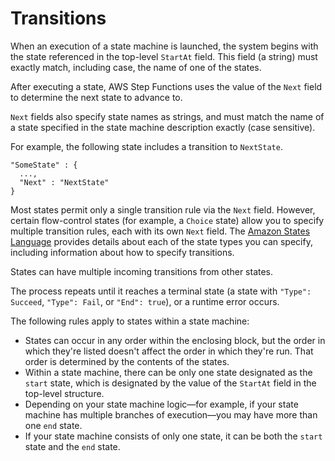 # Transitions<a name="concepts-transitions"></a>

When an execution of a state machine is launched, the system begins with the state referenced in the top\-level `StartAt` field\. This field \(a string\) must exactly match, including case, the name of one of the states\.

After executing a state, AWS Step Functions uses the value of the `Next` field to determine the next state to advance to\.

 `Next` fields also specify state names as strings, and must match the name of a state specified in the state machine description exactly \(case sensitive\)\.

For example, the following state includes a transition to `NextState`\.

```
"SomeState" : {
  ...,
  "Next" : "NextState"
}
```

Most states permit only a single transition rule via the `Next` field\. However, certain flow\-control states \(for example, a `Choice` state\) allow you to specify multiple transition rules, each with its own `Next` field\. The [Amazon States Language](concepts-amazon-states-language.md) provides details about each of the state types you can specify, including information about how to specify transitions\.

States can have multiple incoming transitions from other states\.

The process repeats until it reaches a terminal state \(a state with `"Type": Succeed`, `"Type": Fail`, or `"End": true`\), or a runtime error occurs\.

The following rules apply to states within a state machine:
+ States can occur in any order within the enclosing block, but the order in which they're listed doesn't affect the order in which they're run\. That order is determined by the contents of the states\.
+ Within a state machine, there can be only one state designated as the `start` state, which is designated by the value of the `StartAt` field in the top\-level structure\.
+ Depending on your state machine logic—for example, if your state machine has multiple branches of execution—you may have more than one `end` state\.
+ If your state machine consists of only one state, it can be both the `start` state and the `end` state\.